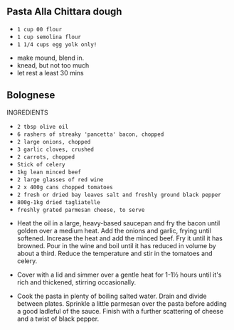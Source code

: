
## Pasta Alla Chittara dough
- `1 cup 00 flour`
- `1 cup semolina flour`
- `1 1/4 cups egg yolk only!`

* make mound, blend in. 
* knead, but not too much
* let rest a least 30 mins



## Bolognese

INGREDIENTS

- `2 tbsp olive oil`
- `6 rashers of streaky 'pancetta' bacon, chopped`
- `2 large onions, chopped`
- `3 garlic cloves, crushed`
- `2 carrots, chopped`
- `Stick of celery`
- `1kg lean minced beef`
- `2 large glasses of red wine`
- `2 x 400g cans chopped tomatoes`
- `2 fresh or dried bay leaves salt and freshly ground black pepper`
- `800g-1kg dried tagliatelle`
- `freshly grated parmesan cheese, to serve`


* Heat the oil in a large, heavy-based saucepan and fry the bacon until golden over a medium heat. Add the onions and garlic, frying until softened. Increase the heat and add the minced beef. Fry it until it has browned. Pour in the wine and boil until it has reduced in volume by about a third. Reduce the temperature and stir in the tomatoes and celery.

* Cover with a lid and simmer over a gentle heat for 1-1½ hours until it's rich and thickened, stirring occasionally.

* Cook the pasta in plenty of boiling salted water. Drain and divide between plates. Sprinkle a little parmesan over the pasta before adding a good ladleful of the sauce. Finish with a further scattering of cheese and a twist of black pepper.
